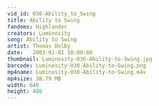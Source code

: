 ```yaml
---
vid_id: 030-Ability_to_Swing
title: Ability to Swing
fandoms: Highlander
creators: Luminosity
song: Ability to Swing
artist: Thomas Dolby
date:   2003-01-01 10:00:00
thumbnail: Luminosity-030-Ability-to-Swing.jpg
barcode: Luminosity-030-Ability-to-Swing.png
mp4name: Luminosity-030-Ability-to-Swing.m4v
mp4size: 38.79 MB
width: 640
height: 480
---
```



  
